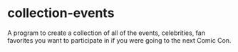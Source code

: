 # collection-events
A program to create a collection of all of the events, celebrities, fan favorites you want to participate in if you were going to the next Comic Con.
